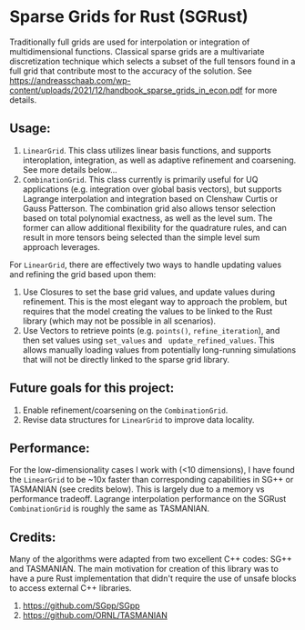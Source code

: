 # Sparse Grids for Rust (SGRust)

Traditionally full grids are used for interpolation or integration of multidimensional functions. Classical sparse grids are a multivariate discretization technique which selects a subset of the full tensors found in a full grid that contribute most to the accuracy of the solution. See https://andreasschaab.com/wp-content/uploads/2021/12/handbook_sparse_grids_in_econ.pdf for more details.

## Usage:

1. `LinearGrid`. This class utilizes linear basis functions, and supports interoplation, integration, as well as adaptive refinement and coarsening. See more details below...
2. `CombinationGrid`.  This class currently is primarily useful for UQ applications (e.g. integration over global basis vectors), but supports Lagrange interpolation and integration based on Clenshaw Curtis or Gauss Patterson. The combination grid also allows tensor selection based on total polynomial exactness, as well as the level sum. The former can allow additional flexibility for the quadrature rules, and can result in more tensors being selected than the simple level sum approach leverages. 

For `LinearGrid`, there are effectively two ways to handle updating values and refining the grid based upon them:
1. Use Closures to set the base grid values, and update values during refinement. This is the most elegant way to approach the problem, but requires that the model creating the values to be linked to the Rust library (which may not be possible in all scenarios). 
2. Use Vectors to retrieve points (e.g. `points()`, `refine_iteration`), and then set values using `set_values` and ` update_refined_values`. This allows manually loading values from potentially long-running simulations that will not be directly linked to the sparse grid library.

## Future goals for this project:

1. Enable refinement/coarsening on the `CombinationGrid`. 
2. Revise data structures for `LinearGrid` to improve data locality.

## Performance:

For the low-dimensionality cases I work with (<10 dimensions), I have found the `LinearGrid` to be ~10x faster than corresponding capabilities in SG++ or TASMANIAN (see credits below). This is largely due to a memory vs performance tradeoff. Lagrange interpolation performance on the SGRust `CombinationGrid` is roughly the same as TASMANIAN. 

## Credits:

Many of the algorithms were adapted from two excellent C++ codes: SG++ and TASMANIAN. The main motivation for creation of this library was to have a pure Rust implementation that didn't require the use of unsafe blocks to access external C++ libraries. 

1. https://github.com/SGpp/SGpp
2. https://github.com/ORNL/TASMANIAN




